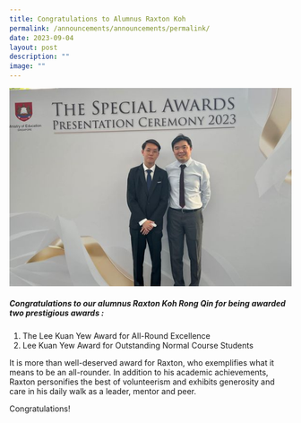 ```yaml
---
title: Congratulations to Alumnus Raxton Koh
permalink: /announcements/announcements/permalink/
date: 2023-09-04
layout: post
description: ""
image: ""
---
```

![](/images/371975637_774109051381045_8744417179575317288_n.jpg)

##### Congratulations to our alumnus Raxton Koh Rong Qin for being awarded  two prestigious awards :

1) The Lee Kuan Yew Award for All-Round Excellence  
2) Lee Kuan Yew Award for Outstanding Normal Course Students

It is more than well-deserved award for Raxton, who exemplifies what it means to be an all-rounder. In addition to his academic achievements, Raxton personifies the best of volunteerism and exhibits generosity and care in his daily walk as a leader, mentor and peer.

Congratulations!